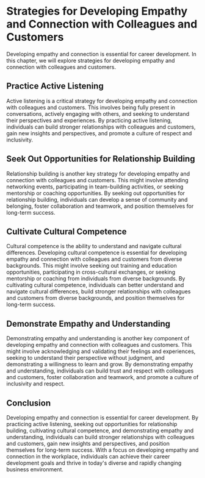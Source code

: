 Strategies for Developing Empathy and Connection with Colleagues and Customers
=============================================================================================================================

Developing empathy and connection is essential for career development. In this chapter, we will explore strategies for developing empathy and connection with colleagues and customers.

Practice Active Listening
-------------------------

Active listening is a critical strategy for developing empathy and connection with colleagues and customers. This involves being fully present in conversations, actively engaging with others, and seeking to understand their perspectives and experiences. By practicing active listening, individuals can build stronger relationships with colleagues and customers, gain new insights and perspectives, and promote a culture of respect and inclusivity.

Seek Out Opportunities for Relationship Building
------------------------------------------------

Relationship building is another key strategy for developing empathy and connection with colleagues and customers. This might involve attending networking events, participating in team-building activities, or seeking mentorship or coaching opportunities. By seeking out opportunities for relationship building, individuals can develop a sense of community and belonging, foster collaboration and teamwork, and position themselves for long-term success.

Cultivate Cultural Competence
-----------------------------

Cultural competence is the ability to understand and navigate cultural differences. Developing cultural competence is essential for developing empathy and connection with colleagues and customers from diverse backgrounds. This might involve seeking out training and education opportunities, participating in cross-cultural exchanges, or seeking mentorship or coaching from individuals from diverse backgrounds. By cultivating cultural competence, individuals can better understand and navigate cultural differences, build stronger relationships with colleagues and customers from diverse backgrounds, and position themselves for long-term success.

Demonstrate Empathy and Understanding
-------------------------------------

Demonstrating empathy and understanding is another key component of developing empathy and connection with colleagues and customers. This might involve acknowledging and validating their feelings and experiences, seeking to understand their perspective without judgment, and demonstrating a willingness to learn and grow. By demonstrating empathy and understanding, individuals can build trust and respect with colleagues and customers, foster collaboration and teamwork, and promote a culture of inclusivity and respect.

Conclusion
----------

Developing empathy and connection is essential for career development. By practicing active listening, seeking out opportunities for relationship building, cultivating cultural competence, and demonstrating empathy and understanding, individuals can build stronger relationships with colleagues and customers, gain new insights and perspectives, and position themselves for long-term success. With a focus on developing empathy and connection in the workplace, individuals can achieve their career development goals and thrive in today's diverse and rapidly changing business environment.
